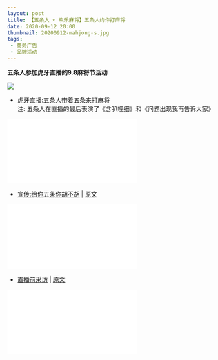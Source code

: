```yaml
---
layout: post
title: 【五条人 × 欢乐麻将】五条人约你打麻将
date: 2020-09-12 20:00
thumbnail: 20200912-mahjong-s.jpg
tags:
 - 商务广告
 - 品牌活动
---
```


**五条人参加虎牙直播的9.8麻将节活动**  

![](https://wx2.sinaimg.cn/mw1024/a0d680c8gy1gijijiske2j20ku112x6p.jpg)

* [虎牙直播:五条人带着五条来打麻将](https://www.bilibili.com/video/BV1jT4y1K7jB?p=9)  
注: 五条人在直播的最后表演了《含叭哩细》和《问题出现我再告诉大家》
<div class="iframe-container"><iframe class="responsive-iframe" src="//player.bilibili.com/player.html?aid=928718110&bvid=BV1jT4y1K7jB&cid=286222809&page=9" frameborder="no" allowfullscreen="true"></iframe></div>

* [宣传:给你五条你胡不胡](https://www.bilibili.com/video/BV1jT4y1K7jB?p=10) \| [原文](https://weibo.com/2698412232/JkjxzjjUA)
<div class="iframe-container"><iframe class="responsive-iframe" src="//player.bilibili.com/player.html?aid=928718110&bvid=BV1jT4y1K7jB&cid=286218348&page=10" frameborder="no" allowfullscreen="true"></iframe></div>

* [直播前采访](https://www.bilibili.com/video/BV1jT4y1K7jB?p=11) \| [原文](https://weibo.com/7361227201/Jkki52Yld)
<div class="iframe-container"><iframe class="responsive-iframe" src="//player.bilibili.com/player.html?aid=928718110&bvid=BV1jT4y1K7jB&cid=286218510&page=11" frameborder="no" allowfullscreen="true"></iframe></div>
